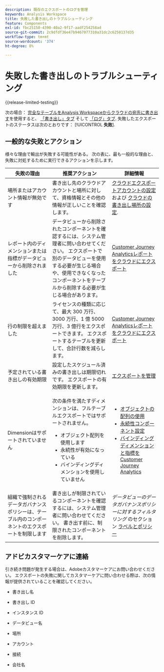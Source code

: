 ```yaml
---
description: 既存のエクスポートのログを管理
keywords: Analysis Workspace
title: 失敗した書き出しのトラブルシューティング
feature: Components
exl-id: fbc25150-4390-40a2-9f17-aadf254258ad
source-git-commit: 2c9dfdf36e47b9467077310a31dc2c6258137d35
workflow-type: tm+mt
source-wordcount: '374'
ht-degree: 8%

---
```


# 失敗した書き出しのトラブルシューティング

{{release-limited-testing}}

次の場合： [完全なテーブルをAnalysis Workspaceからクラウドの宛先に書き出す](/help/analysis-workspace/export/export-cloud.md)を使用すると、 [「書き出し」タブ](/help/components/exports/manage-exports.md) そして [「ログ」タブ](/help/components/exports/manage-export-logs.md). 失敗したエクスポートのステータスは次のとおりです： [!UICONTROL **失敗**].

## 一般的な失敗とアクション

様々な理由で輸出が失敗する可能性がある。 次の表に、最も一般的な理由と、失敗に対処するために実行できるアクションを示します。

| 失敗の理由 | 推奨アクション | 詳細情報 |
|---------|----------|---------|
| 場所またはアカウント情報が無効です | 書き出し先のクラウドアカウントと場所に対して、資格情報とその他の情報が正しいことを確認します。 | [クラウドエクスポートアカウントの設定](/help/components/exports/cloud-export-accounts.md) および [クラウドの書き出し場所の設定](/help/components/exports/cloud-export-locations.md). |
| レポート内のディメンションまたは指標がデータビューから削除されました | データビューから削除されたコンポーネントを確認するには、システム管理者に問い合わせてください。 エクスポートで別のデータビューを使用する必要が生じる場合や、使用できなくなったコンポーネントをテーブルから削除する必要が生じる場合があります。 | [Customer Journey Analyticsレポートをクラウドにエクスポート](/help/analysis-workspace/export/export-cloud.md) |
| 行の制限を超えました | ライセンスの種類に応じて、最大 300 万行、3000 万行、1 億 5000 万行、3 億行をエクスポートできます。 エクスポートするテーブルを更新して、合計行数を減らします。 | [Customer Journey Analyticsレポートをクラウドにエクスポート](/help/analysis-workspace/export/export-cloud.md) |
| 予定されている書き出しの有効期限 | 設定したスケジュール済みの書き出しは期限切れです。 エクスポートの有効期限を更新します。 | [エクスポートを管理](/help/components/exports/manage-exports.md) |
| Dimensionはサポートされていません | <p>次の条件を満たすディメンションは、フルテーブルエクスポートではサポートされません。</p> <ul><li>オブジェクト配列を使用します</li><li>永続性が有効になっている<li>バインディングディメンションを使用していません</li> | <ul><li>[オブジェクトの配列の使用](/help/use-cases/object-arrays.md)</li><li>[永続性コンポーネント設定](/help/data-views/component-settings/persistence.md)<li>[バインディングディメンションと指標をCustomer Journey Analytics](/help/use-cases/data-views/binding-dimensions-metrics.md)</li> |
| 組織で強制されるデータガバナンスポリシーは、テーブル内のコンポーネントのエクスポートを制限します | 書き出しが制限されているコンポーネントを確認するには、システム管理者に問い合わせてください。 書き出す前に、制限されたコンポーネントを削除します。 | *データビューのデータガバナンスポリシーに対するフィルタリング* のセクション [ラベルとポリシー](/help/data-views/data-governance.md) |

## アドビカスタマーケアに連絡

引き続き問題が発生する場合は、Adobeカスタマーケアにお問い合わせください。 エクスポートの失敗に関してカスタマーケアに問い合わせる際は、次の情報が提供されていることを確認してください。

* 書き出し名

* 書き出し ID

* インスタンス ID

* データビュー名

* 場所

* アカウント

* 接続

* 会社名
